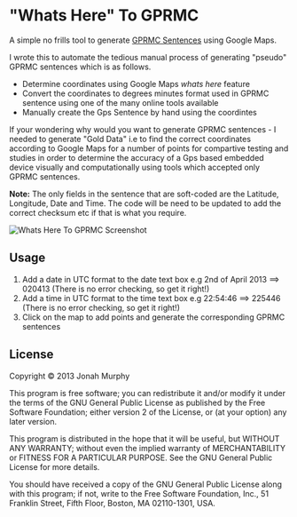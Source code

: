 "Whats Here" To GPRMC
===================

A simple no frills tool to generate [GPRMC Sentences](http://aprs.gids.nl/nmea/#rmc) using Google Maps.

I wrote this to automate the tedious manual process of generating "pseudo" GPRMC sentences which is as follows.
- Determine coordinates using Google Maps *whats here* feature
- Convert the coordinates to degrees minutes format used in GPRMC sentence using one of the many online tools available
- Manually create the Gps Sentence by hand using the coordintes

If your wondering  why would you want to generate GPRMC sentences -
I needed to generate "Gold Data" i.e to find the correct coordinates according to Google Maps for a number of points
for compartive testing and studies in order to determine the accuracy of a Gps based embedded device visually and computationally
using tools which accepted only GPRMC sentences. 

**Note:** The only fields in the sentence that are soft-coded are the Latitude, Longitude, Date and Time.
The code will be need to be updated to add the correct checksum etc if that is what you require.

![Whats Here To GPRMC Screenshot](https://github.com/murjay/Whats-Here-To-GPRMC/raw/master/doc/screenshot.png)

Usage
-----

1. Add a date in UTC format to the date text box e.g 2nd of April 2013 ==> 020413 (There is no error checking, so get it right!)
2. Add a time in UTC format to the time text box e.g 22:54:46 ==> 225446   (There is no error checking, so get it right!)
3. Click on the map to add points and generate the corresponding GPRMC sentences


License
-------
Copyright © 2013 Jonah Murphy

This program is free software; you can redistribute it and/or
modify it under the terms of the GNU General Public License
as published by the Free Software Foundation; either version 2
of the License, or (at your option) any later version.

This program is distributed in the hope that it will be useful,
but WITHOUT ANY WARRANTY; without even the implied warranty of
MERCHANTABILITY or FITNESS FOR A PARTICULAR PURPOSE.  See the
GNU General Public License for more details.

You should have received a copy of the GNU General Public License
along with this program; if not, write to the Free Software
Foundation, Inc., 51 Franklin Street, Fifth Floor, Boston, MA  02110-1301, USA.
